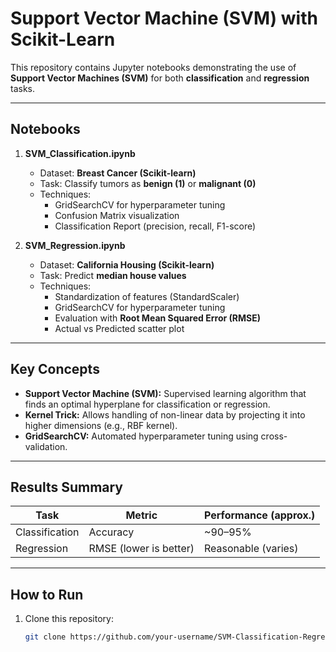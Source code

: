 # Support Vector Machine (SVM) with Scikit-Learn

This repository contains Jupyter notebooks demonstrating the use of **Support Vector Machines (SVM)** for both **classification** and **regression** tasks.

---

## Notebooks

1. **SVM_Classification.ipynb**  
   - Dataset: **Breast Cancer (Scikit-learn)**  
   - Task: Classify tumors as **benign (1)** or **malignant (0)**  
   - Techniques:  
     - GridSearchCV for hyperparameter tuning  
     - Confusion Matrix visualization  
     - Classification Report (precision, recall, F1-score)  

2. **SVM_Regression.ipynb**  
   - Dataset: **California Housing (Scikit-learn)**  
   - Task: Predict **median house values**  
   - Techniques:  
     - Standardization of features (StandardScaler)  
     - GridSearchCV for hyperparameter tuning  
     - Evaluation with **Root Mean Squared Error (RMSE)**  
     - Actual vs Predicted scatter plot  

---

## Key Concepts

- **Support Vector Machine (SVM):** Supervised learning algorithm that finds an optimal hyperplane for classification or regression.  
- **Kernel Trick:** Allows handling of non-linear data by projecting it into higher dimensions (e.g., RBF kernel).  
- **GridSearchCV:** Automated hyperparameter tuning using cross-validation.  

---

## Results Summary

| Task           | Metric                 | Performance (approx.) |
|----------------|------------------------|------------------------|
| Classification | Accuracy               | ~90–95%                |
| Regression     | RMSE (lower is better) | Reasonable (varies)    |

---

## How to Run

1. Clone this repository:
   ```bash
   git clone https://github.com/your-username/SVM-Classification-Regression.git
